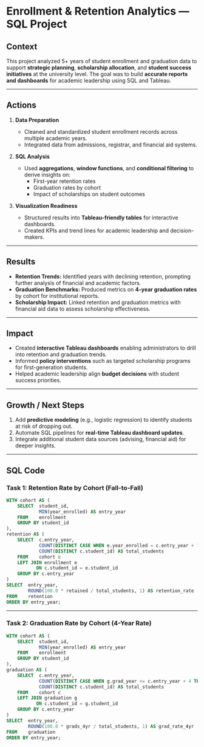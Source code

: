 
# Enrollment & Retention Analytics — SQL Project

## Context
This project analyzed 5+ years of student enrollment and graduation data to support **strategic planning**, **scholarship allocation**, and **student success initiatives** at the university level. 
The goal was to build **accurate reports and dashboards** for academic leadership using SQL and Tableau.

---

## Actions
1. **Data Preparation**  
   - Cleaned and standardized student enrollment records across multiple academic years.  
   - Integrated data from admissions, registrar, and financial aid systems.

2. **SQL Analysis**  
   - Used **aggregations**, **window functions**, and **conditional filtering** to derive insights on:  
     - First-year retention rates  
     - Graduation rates by cohort  
     - Impact of scholarships on student outcomes  

3. **Visualization Readiness**  
   - Structured results into **Tableau-friendly tables** for interactive dashboards.  
   - Created KPIs and trend lines for academic leadership and decision-makers.

---

## Results
- **Retention Trends:** Identified years with declining retention, prompting further analysis of financial and academic factors.  
- **Graduation Benchmarks:** Produced metrics on **4-year graduation rates** by cohort for institutional reports.  
- **Scholarship Impact:** Linked retention and graduation metrics with financial aid data to assess scholarship effectiveness.

---

## Impact
- Created **interactive Tableau dashboards** enabling administrators to drill into retention and graduation trends.  
- Informed **policy interventions** such as targeted scholarship programs for first-generation students.  
- Helped academic leadership align **budget decisions** with student success priorities.

---

## Growth / Next Steps
1. Add **predictive modeling** (e.g., logistic regression) to identify students at risk of dropping out.  
2. Automate SQL pipelines for **real-time Tableau dashboard updates**.  
3. Integrate additional student data sources (advising, financial aid) for deeper insights.

---

## SQL Code

### Task 1: Retention Rate by Cohort (Fall-to-Fall)
```sql
WITH cohort AS (
    SELECT  student_id,
            MIN(year_enrolled) AS entry_year
    FROM    enrollment
    GROUP BY student_id
),
retention AS (
    SELECT  c.entry_year,
            COUNT(DISTINCT CASE WHEN e.year_enrolled = c.entry_year + 1 THEN e.student_id END) AS retained,
            COUNT(DISTINCT c.student_id) AS total_students
    FROM    cohort c
    LEFT JOIN enrollment e
           ON c.student_id = e.student_id
    GROUP BY c.entry_year
)
SELECT  entry_year,
        ROUND(100.0 * retained / total_students, 1) AS retention_rate
FROM    retention
ORDER BY entry_year;
```

---

### Task 2: Graduation Rate by Cohort (4-Year Rate)
```sql
WITH cohort AS (
    SELECT  student_id,
            MIN(year_enrolled) AS entry_year
    FROM    enrollment
    GROUP BY student_id
),
graduation AS (
    SELECT  c.entry_year,
            COUNT(DISTINCT CASE WHEN g.grad_year <= c.entry_year + 4 THEN g.student_id END) AS grads_4yr,
            COUNT(DISTINCT c.student_id) AS total_students
    FROM    cohort c
    LEFT JOIN graduation g
           ON c.student_id = g.student_id
    GROUP BY c.entry_year
)
SELECT  entry_year,
        ROUND(100.0 * grads_4yr / total_students, 1) AS grad_rate_4yr
FROM    graduation
ORDER BY entry_year;
```

